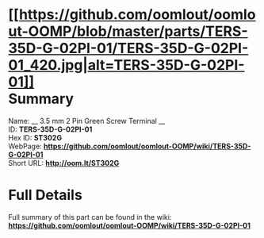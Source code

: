 
[[https://github.com/oomlout/oomlout-OOMP/blob/master/parts/TERS-35D-G-02PI-01/TERS-35D-G-02PI-01_420.jpg|alt=TERS-35D-G-02PI-01]]     
Summary
=================
  
Name: __ 3.5 mm 2 Pin Green Screw Terminal __    
ID: __TERS-35D-G-02PI-01__   
Hex ID: __ST302G__   
WebPage: __https://github.com/oomlout/oomlout-OOMP/wiki/TERS-35D-G-02PI-01__   
Short URL: __http://oom.lt/ST302G__   

Full Details
==========================
Full summary of this part can be found in the wiki:   
__https://github.com/oomlout/oomlout-OOMP/wiki/TERS-35D-G-02PI-01__    

